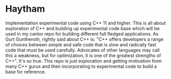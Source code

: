 # Haytham
Implementation experimental code using C++ 11 and higher. 
This is all about exploration of C++ and building up experimental code base which will be used in my cantor repo for building different full fledged applications. As Gurt Guntheroth, rightly said about C++ is: "C++ offers developers a range of choices between simple and safe code that is slow and radically fast code that must be used carefully. Advocates of other languages may call this a weakness, but for optimization, it is one of the greatest strengths of C++". It's so true.
This repo is just exploration and getting motivation from many C++ gurus and then incorporating to experimental code to build a base for reference. 
